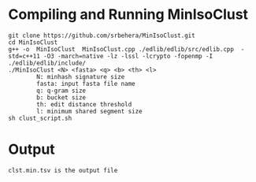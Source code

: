 # Compiling and Running MinIsoClust

    git clone https://github.com/srbehera/MinIsoClust.git
    cd MinIsoClust
    g++ -o  MinIsoClust  MinIsoClust.cpp ./edlib/edlib/src/edlib.cpp  -std=c++11 -O3 -march=native -lz -lssl -lcrypto -fopenmp -I ./edlib/edlib/include/
    ./MinIsoClust <N> <fasta> <q> <b> <th> <l>
            N: minhash signature size 
            fasta: input fasta file name
            q: q-gram size
            b: bucket size
            th: edit distance threshold
            l: minimum shared segment size
    sh clust_script.sh 

# Output
    clst.min.tsv is the output file
